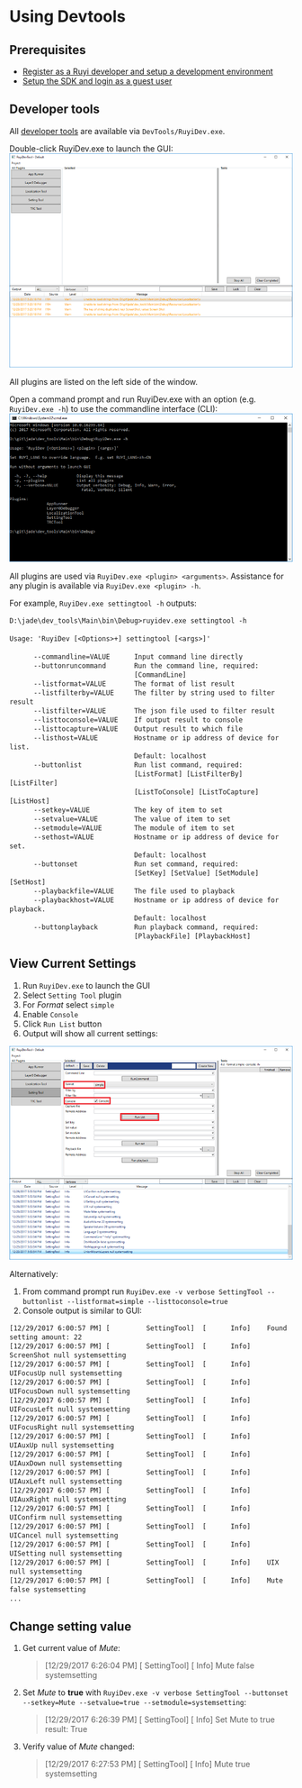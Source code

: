 # Using Devtools

## Prerequisites

- [Register as a Ruyi developer and setup a development environment](../topics/dev_onboarding.md)
- [Setup the SDK and login as a guest user](setup.md)

## Developer tools

All [developer tools](../topics/devtool.md) are available via `DevTools/RuyiDev.exe`.

Double-click RuyiDev.exe to launch the GUI:
![](/docs/img/ruyidev_gui.png)

All plugins are listed on the left side of the window.

Open a command prompt and run RuyiDev.exe with an option (e.g. `RuyiDev.exe -h`) to use the commandline interface (CLI):  
![](/docs/img/ruyidev_cli.png)
	
All plugins are used via `RuyiDev.exe <plugin> <arguments>`.
Assistance for any plugin is available via `RuyiDev.exe <plugin> -h`.

For example, `RuyiDev.exe settingtool -h` outputs:

```
D:\jade\dev_tools\Main\bin\Debug>ruyidev.exe settingtool -h

Usage: 'RuyiDev [<Options>+] settingtool [<args>]'

      --commandline=VALUE      Input command line directly
      --buttonruncommand       Run the command line, required:
                               [CommandLine]
      --listformat=VALUE       The format of list result
      --listfilterby=VALUE     The filter by string used to filter result
      --listfilter=VALUE       The json file used to filter result
      --listtoconsole=VALUE    If output result to console
      --listtocapture=VALUE    Output result to which file
      --listhost=VALUE         Hostname or ip address of device for list.
                               Default: localhost
      --buttonlist             Run list command, required:
                               [ListFormat] [ListFilterBy] [ListFilter]
                               [ListToConsole] [ListToCapture] [ListHost]
      --setkey=VALUE           The key of item to set
      --setvalue=VALUE         The value of item to set
      --setmodule=VALUE        The module of item to set
      --sethost=VALUE          Hostname or ip address of device for set.
                               Default: localhost
      --buttonset              Run set command, required:
                               [SetKey] [SetValue] [SetModule] [SetHost]
      --playbackfile=VALUE     The file used to playback
      --playbackhost=VALUE     Hostname or ip address of device for playback.
                               Default: localhost
      --buttonplayback         Run playback command, required:
                               [PlaybackFile] [PlaybackHost]
```

## View Current Settings

1. Run `RuyiDev.exe` to launch the GUI
1. Select `Setting Tool` plugin
1. For _Format_ select `simple`
1. Enable `Console`
1. Click `Run List` button
1. Output will show all current settings:

![](/docs/img/ruyidev_gui_settings_list.png)

Alternatively:

1. From command prompt run `RuyiDev.exe -v verbose SettingTool --buttonlist --listformat=simple --listtoconsole=true`
1. Console output is similar to GUI:
```
[12/29/2017 6:00:57 PM] [         SettingTool]  [      Info]    Found setting amount: 22
[12/29/2017 6:00:57 PM] [         SettingTool]  [      Info]    ScreenShot null systemsetting
[12/29/2017 6:00:57 PM] [         SettingTool]  [      Info]    UIFocusUp null systemsetting
[12/29/2017 6:00:57 PM] [         SettingTool]  [      Info]    UIFocusDown null systemsetting
[12/29/2017 6:00:57 PM] [         SettingTool]  [      Info]    UIFocusLeft null systemsetting
[12/29/2017 6:00:57 PM] [         SettingTool]  [      Info]    UIFocusRight null systemsetting
[12/29/2017 6:00:57 PM] [         SettingTool]  [      Info]    UIAuxUp null systemsetting
[12/29/2017 6:00:57 PM] [         SettingTool]  [      Info]    UIAuxDown null systemsetting
[12/29/2017 6:00:57 PM] [         SettingTool]  [      Info]    UIAuxLeft null systemsetting
[12/29/2017 6:00:57 PM] [         SettingTool]  [      Info]    UIAuxRight null systemsetting
[12/29/2017 6:00:57 PM] [         SettingTool]  [      Info]    UIConfirm null systemsetting
[12/29/2017 6:00:57 PM] [         SettingTool]  [      Info]    UICancel null systemsetting
[12/29/2017 6:00:57 PM] [         SettingTool]  [      Info]    UISetting null systemsetting
[12/29/2017 6:00:57 PM] [         SettingTool]  [      Info]    UIX null systemsetting
[12/29/2017 6:00:57 PM] [         SettingTool]  [      Info]    Mute false systemsetting
...
```

## Change setting value

1. Get current value of _Mute_:

	> [12/29/2017 6:26:04 PM] [         SettingTool]  [      Info]    Mute false systemsetting
	
1. Set _Mute_ to __true__ with `RuyiDev.exe -v verbose SettingTool --buttonset --setkey=Mute --setvalue=true --setmodule=systemsetting`:
	
	> [12/29/2017 6:26:39 PM] [         SettingTool]  [      Info]    Set Mute to true result: True
	
1. Verify value of _Mute_ changed:
	
	> [12/29/2017 6:27:53 PM] [         SettingTool]  [      Info]    Mute true systemsetting